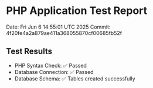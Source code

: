 # PHP Application Test Report
Date: Fri Jun  6 14:55:01 UTC 2025
Commit: 4f20fe4a2a879ae411a368055870cf00685fb52f

## Test Results
- PHP Syntax Check: ✅ Passed
- Database Connection: ✅ Passed
- Database Schema: ✅ Tables created successfully

